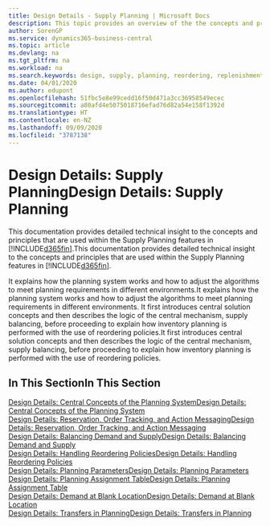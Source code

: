 ```yaml
---
title: Design Details - Supply Planning | Microsoft Docs
description: This topic provides an overview of the the concepts and principles that are used within the Supply Planning features in Business Central.
author: SorenGP
ms.service: dynamics365-business-central
ms.topic: article
ms.devlang: na
ms.tgt_pltfrm: na
ms.workload: na
ms.search.keywords: design, supply, planning, reordering, replenishment
ms.date: 04/01/2020
ms.author: edupont
ms.openlocfilehash: 51fbc5e8e99cedd16f50d471a3cc36958549ecec
ms.sourcegitcommit: a80afd4e5075018716efad76d82a54e158f1392d
ms.translationtype: HT
ms.contentlocale: en-NZ
ms.lasthandoff: 09/09/2020
ms.locfileid: "3787138"
---
```

# <a name="design-details-supply-planning"></a><span data-ttu-id="24cce-103">Design Details: Supply Planning</span><span class="sxs-lookup"><span data-stu-id="24cce-103">Design Details: Supply Planning</span></span>
<span data-ttu-id="24cce-104">This documentation provides detailed technical insight to the concepts and principles that are used within the Supply Planning features in [!INCLUDE[d365fin](includes/d365fin_md.md)].</span><span class="sxs-lookup"><span data-stu-id="24cce-104">This documentation provides detailed technical insight to the concepts and principles that are used within the Supply Planning features in [!INCLUDE[d365fin](includes/d365fin_md.md)].</span></span>  

<span data-ttu-id="24cce-105">It explains how the planning system works and how to adjust the algorithms to meet planning requirements in different environments.</span><span class="sxs-lookup"><span data-stu-id="24cce-105">It explains how the planning system works and how to adjust the algorithms to meet planning requirements in different environments.</span></span> <span data-ttu-id="24cce-106">It first introduces central solution concepts and then describes the logic of the central mechanism, supply balancing, before proceeding to explain how inventory planning is performed with the use of reordering policies.</span><span class="sxs-lookup"><span data-stu-id="24cce-106">It first introduces central solution concepts and then describes the logic of the central mechanism, supply balancing, before proceeding to explain how inventory planning is performed with the use of reordering policies.</span></span>  

## <a name="in-this-section"></a><span data-ttu-id="24cce-107">In This Section</span><span class="sxs-lookup"><span data-stu-id="24cce-107">In This Section</span></span>  
[<span data-ttu-id="24cce-108">Design Details: Central Concepts of the Planning System</span><span class="sxs-lookup"><span data-stu-id="24cce-108">Design Details: Central Concepts of the Planning System</span></span>](design-details-central-concepts-of-the-planning-system.md)  
[<span data-ttu-id="24cce-109">Design Details: Reservation, Order Tracking, and Action Messaging</span><span class="sxs-lookup"><span data-stu-id="24cce-109">Design Details: Reservation, Order Tracking, and Action Messaging</span></span>](design-details-reservation-order-tracking-and-action-messaging.md)  
[<span data-ttu-id="24cce-110">Design Details: Balancing Demand and Supply</span><span class="sxs-lookup"><span data-stu-id="24cce-110">Design Details: Balancing Demand and Supply</span></span>](design-details-balancing-demand-and-supply.md)  
[<span data-ttu-id="24cce-111">Design Details: Handling Reordering Policies</span><span class="sxs-lookup"><span data-stu-id="24cce-111">Design Details: Handling Reordering Policies</span></span>](design-details-handling-reordering-policies.md)  
[<span data-ttu-id="24cce-112">Design Details: Planning Parameters</span><span class="sxs-lookup"><span data-stu-id="24cce-112">Design Details: Planning Parameters</span></span>](design-details-planning-parameters.md)  
[<span data-ttu-id="24cce-113">Design Details: Planning Assignment Table</span><span class="sxs-lookup"><span data-stu-id="24cce-113">Design Details: Planning Assignment Table</span></span>](design-details-planning-assignment-table.md)  
[<span data-ttu-id="24cce-114">Design Details: Demand at Blank Location</span><span class="sxs-lookup"><span data-stu-id="24cce-114">Design Details: Demand at Blank Location</span></span>](design-details-demand-at-blank-location.md)  
[<span data-ttu-id="24cce-115">Design Details: Transfers in Planning</span><span class="sxs-lookup"><span data-stu-id="24cce-115">Design Details: Transfers in Planning</span></span>](design-details-transfers-in-planning.md)
